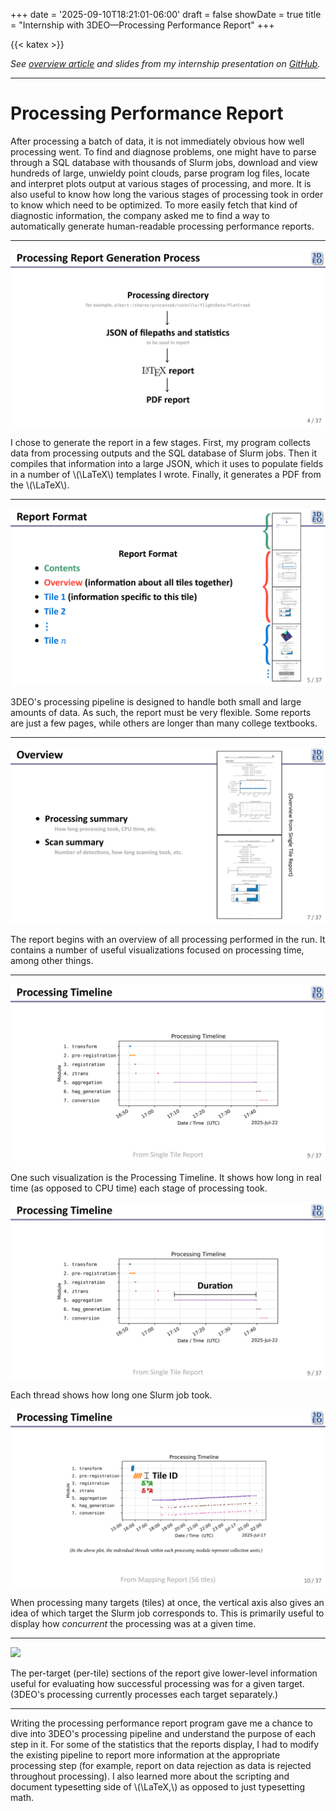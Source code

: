 +++
date = '2025-09-10T18:21:01-06:00'
draft = false
showDate = true
title = "Internship with 3DEO&mdash;Processing Performance Report"
+++

{{< katex >}}

*See [overview article](/posts/internship-3deo) and slides from my internship presentation on [GitHub](https://github.com/mward19/3deo-internship-presentation/tree/master).*

***

# Processing Performance Report
After processing a batch of data, it is not immediately obvious how well processing went. To find and diagnose problems, one might have to parse through a SQL database with thousands of Slurm jobs, download and view hundreds of large, unwieldy point clouds, parse program log files, locate and interpret plots output at various stages of processing, and more. It is also useful to know how long the various stages of processing took in order to know which need to be optimized. To more easily fetch that kind of diagnostic information, the company asked me to find a way to automatically generate human-readable processing performance reports.

***

![](main-07.png)

I chose to generate the report in a few stages. First, my program collects data from processing outputs and the SQL database of Slurm jobs. Then it compiles that information into a large JSON, which it uses to populate fields in a number of \\(\LaTeX\\) templates I wrote. Finally, it generates a PDF from the \\(\LaTeX\\).

***

![](main-08.png)

3DEO's processing pipeline is designed to handle both small and large amounts of data. As such, the report must be very flexible. Some reports are just a few pages, while others are longer than many college textbooks. 

***

![](main-10.png)

The report begins with an overview of all processing performed in the run. It contains a number of useful visualizations focused on processing time, among other things.

***

![](main-12.png)

One such visualization is the Processing Timeline. It shows how long in real time (as opposed to CPU time) each stage of processing took. 

![](main-13.png)

Each thread shows how long one Slurm job took.

![](main-14.png)

When processing many targets (tiles) at once, the vertical axis also gives an idea of which target the Slurm job corresponds to. This is primarily useful to display how _concurrent_ the processing was at a given time.

***

![](main-15.png)

The per-target (per-tile) sections of the report give lower-level information useful for evaluating how successful processing was for a given target. (3DEO's processing currently processes each target separately.) 

***

Writing the processing performance report program gave me a chance to dive into 3DEO's processing pipeline and understand the purpose of each step in it. For some of the statistics that the reports display, I had to modify the existing pipeline to report more information at the appropriate processing step (for example, report on data rejection as data is rejected throughout processing). I also learned more about the scripting and document typesetting side of \\(\LaTeX,\\) as opposed to just typesetting math.

